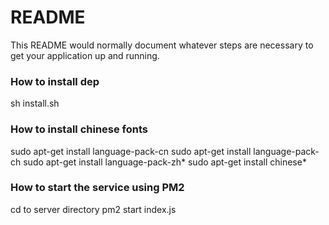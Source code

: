 # README #

This README would normally document whatever steps are necessary to get your application up and running.

### How to install dep
sh install.sh

### How to install chinese fonts
sudo apt-get install language-pack-cn
sudo apt-get install language-pack-ch
sudo apt-get install language-pack-zh*
sudo apt-get install chinese*

### How to start the service using PM2 ###

cd to server directory
pm2 start index.js
